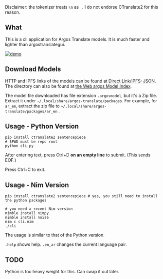 Disclaimer: the tokenizer treats `\n` as ` `. I do not endorse CTranslate2 for this reason.

## What

This is a cli application for Argos Translate models. It is much faster and lighter than argostranslategui.

[![demo](https://asciinema.org/a/kwYbzYMjZqwPDtHCvRezPcXEb.svg)](https://asciinema.org/a/kwYbzYMjZqwPDtHCvRezPcXEb?autoplay=1)

## Download Models

HTTP and IPFS links of the models can be found at [Direct Link/IPFS: JSON](https://github.com/argosopentech/argospm-index/blob/main/index.json). The directory can also be found at [the Web argos Model Index](https://www.argosopentech.com/argospm/index/).

The model file downloaded has file extension `.argosmodel`, but it's a Zip file. Extract it under `~/.local/share/argos-translate/packages`. For example, for `ar_en`, extract the zip file to `~/.local/share/argos-translate/packages/ar_en` .

## Usage - Python Version

```
pip install ctranslate2 sentencepiece
# $PWD must be repo root
python cli.py
```

After entering text, press Ctrl+D **on an empty line** to submit. (This sends EOF.)

Press Ctrl+C to exit.

## Usage - Nim Version

```shell
pip install ctranslate2 sentencepiece # yes, you still need to install the python packages

# you need a recent Nim version
nimble install nimpy
nimble install noise
nim c cli.nim
./cli
```

The usage is similar to that of the Python version.

`.help` shows help. `.en_ar` changes the current language pair.

## TODO

Python is too heavy weight for this. Can swap it out later.
